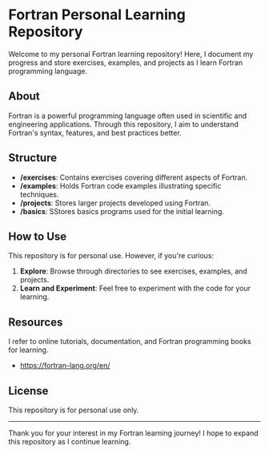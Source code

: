# Fortran Personal Learning Repository

Welcome to my personal Fortran learning repository! Here, I document my progress and store exercises, examples, and projects as I learn Fortran programming language.

## About

Fortran is a powerful programming language often used in scientific and engineering applications. Through this repository, I aim to understand Fortran's syntax, features, and best practices better.

## Structure

- **/exercises**: Contains exercises covering different aspects of Fortran.
- **/examples**: Holds Fortran code examples illustrating specific techniques.
- **/projects**: Stores larger projects developed using Fortran.
- **/basics**: SStores basics programs used for the initial learning.
## How to Use

This repository is for personal use. However, if you're curious:

1. **Explore**: Browse through directories to see exercises, examples, and projects.
2. **Learn and Experiment**: Feel free to experiment with the code for your learning.

## Resources

I refer to online tutorials, documentation, and Fortran programming books for learning.
 * https://fortran-lang.org/en/

## License

This repository is for personal use only.

---

Thank you for your interest in my Fortran learning journey! I hope to expand this repository as I continue learning.